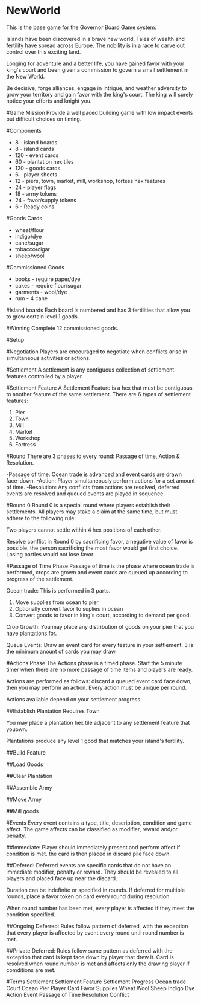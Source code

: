 # NewWorld
This is the base game for the Governor Board Game system.

Islands have been discovered in a brave new world. Tales of wealth and fertility have spread across Europe. The nobility is in a race to carve out control over this exciting land. 

Longing for adventure and a better life, you have gained favor with your king's court and been given a commission to govern a small settlement in the New World.

Be decisive, forge alliances, engage in intrigue, and weather adversity to grow your territory and gain favor with the king's court. The king will surely notice your efforts and knight you.

#Game Mission
Provide a well paced building game with low impact events but difficult choices on timing.

#Components
* 8 - island boards
* 8 - island cards
* 120 - event cards
* 60 - plantation hex tiles
* 120 - goods cards
* 6 - player sheets
* 12 - piers, town, market, mill, workshop, fortess hex features
* 24 - player flags
* 18 - army tokens
* 24 - favor/supply tokens
* 6 - Ready coins

#Goods Cards
* wheat/flour
* indigo/dye
* cane/sugar
* tobacco/cigar
* sheep/wool

#Commissioned Goods 
* books - require paper/dye
* cakes - require flour/sugar
* garments - wool/dye
* rum - 4 cane

#Island boards
Each board is numbered and has 3 fertilities that allow you to grow certain level 1 goods.

#Winning
Complete 12 commissioned goods.

#Setup

#Negotiation
Players are encouraged to negotiate when conflicts arise in simultaneous activities or actions. 

#Settlement
A settlement is any contiguous collection of settlement features controlled by a player.

#Settlement Feature
A Settlement Feature is a hex that must be contiguous to another feature of the same settlement. There are 6 types of settlement features:
1. Pier
2. Town
3. Mill
4. Market
5. Workshop
6. Fortress

#Round
There are 3 phases to every round: Passage of time, Action & Resolution.

-Passage of time: Ocean trade is advanced and event cards are drawn face-down.
-Action: Player simultaneously perform actions for a set amount of time.
-Resolution: Any conflicts from actions are resolved, deferred events are resolved and queued events are played in sequence.

#Round 0
Round 0 is a special round where players establish their settlements. All players may stake a claim at the same time, but must adhere to the following rule: 

Two players cannot settle within 4 hex positions of each other.

Resolve conflict in Round 0 by sacrificing favor, a negative value of favor is possible. the person sacrificing the most favor would get first choice. Losing parties would not lose favor. 

#Passage of Time Phase
Passage of time is the phase where ocean trade is performed, crops are grown and event cards are queued up according to progress of the settlement.

Ocean trade: This is performed in 3 parts.
1. Move supplies from ocean to pier
2. Optionally convert favor to suplies in ocean
3. Convert goods to favor in king's court, according to demand per good.

Crop Growth: You may place any distribution of goods on your pier that you have plantations for. 

Queue Events: Draw an event card for every feature in your settlement. 3 is the minimum anount of cards you may draw.


#Actions Phase
The Actions phase is a timed phase. Start the 5 minute timer when there are no more passage of time items and players are ready.

Actions are performed as follows: discard a queued event card face down, then you may perform an action. Every action must be unique per round.

Actions available depend on your settlement progress.

##Establish Plantation
Requires Town

You may place a plantation hex tile adjacent to any settlement feature that youown. 

Plantations produce any level 1 good that matches your island's fertility. 

##Build Feature

##Load Goods

##Clear Plantation

##Assemble Army

##Move Army

##Mill goods

#Events
Every event contains a type, title, description, condition and game affect. The game affects can be classified as modifier, reward and/or penalty.

##Immediate:
Player should immediately present and perform affect if condition is met. the card is then placed in discard pile face down.

##Defered:
Deferred events are specific cards that do not have an immediate modifier, penalty or reward. They should be revealed to all players and placed face up near the discard.

Duration can be indefinite or specified in rounds. If deferred for multiple rounds, place a favor token on card every round during resolution.

When round number has been met, every player is affected if they meet the condition specified.

##Ongoing Deferred:
Rules follow pattern of deferred, with the exception that every player is affected by event every round until round number is met.

##Private Deferred:
Rules follow same pattern as deferred with the exception that card is kept face down by player that drew it. Card is resolved when round number is met and affects only the drawing player if comditions are met.

#Terms
Settlement
Settlement Feature
Settlement Progress
Ocean trade
Court
Ocean
Pier
Player Card
Favor
Supplies
Wheat
Wool
Sheep
Indigo
Dye
Action
Event
Passage of Time
Resolution
Conflict


